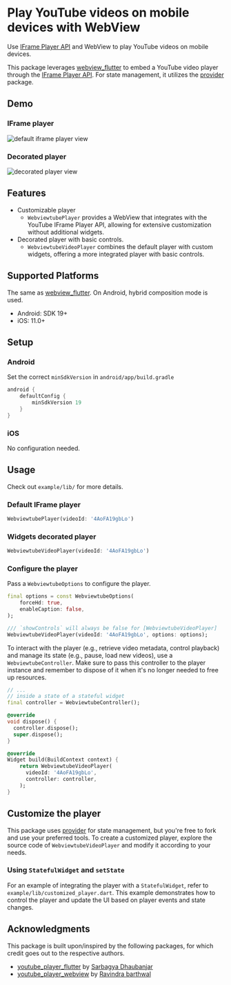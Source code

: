 # Play YouTube videos on mobile devices with WebView

Use [IFrame Player API](https://developers.google.com/youtube/iframe_api_reference) and WebView to play YouTube videos on mobile devices.

This package leverages [webview_flutter](https://pub.dev/packages/webview_flutter) to embed a YouTube video player through the [IFrame Player API](https://developers.google.com/youtube/iframe_api_reference). For state management, it utilizes the [provider](https://pub.dev/packages/provider) package.

## Demo

### IFrame player

![default iframe player view](https://raw.githubusercontent.com/yh-luo/webviewtube/main/resources/default_1.png)

### Decorated player

![decorated player view](https://raw.githubusercontent.com/yh-luo/webviewtube/main/resources/decorated_1.png)

## Features

- Customizable player
  - `WebviewtubePlayer` provides a WebView that integrates with the YouTube IFrame Player API, allowing for extensive customization without additional widgets.
- Decorated player with basic controls.
  - `WebviewtubeVideoPlayer` combines the default player with custom widgets, offering a more integrated player with basic controls.

## Supported Platforms

The same as [webview_flutter](https://pub.dev/packages/webview_flutter). On Android, hybrid composition mode is used.

- Android: SDK 19+
- iOS: 11.0+

## Setup

### Android

Set the correct `minSdkVersion` in `android/app/build.gradle`

```groovy
android {
    defaultConfig {
        minSdkVersion 19
    }
}
```

### iOS

No configuration needed.

## Usage

Check out `example/lib/` for more details.

### Default IFrame player

```dart
WebviewtubePlayer(videoId: '4AoFA19gbLo')
```

### Widgets decorated player

```dart
WebviewtubeVideoPlayer(videoId: '4AoFA19gbLo')
```

### Configure the player

Pass a `WebviewtubeOptions` to configure the player.

```dart
final options = const WebviewtubeOptions(
    forceHd: true,
    enableCaption: false,
);

/// `showControls` will always be false for [WebviewtubeVideoPlayer]
WebviewtubeVideoPlayer(videoId: '4AoFA19gbLo', options: options);
```

To interact with the player (e.g., retrieve video metadata, control playback) and manage its state (e.g., pause, load new videos), use a `WebviewtubeController`. Make sure to pass this controller to the player instance and remember to dispose of it when it's no longer needed to free up resources.

```dart
// ...
// inside a state of a stateful widget
final controller = WebviewtubeController();

@override
void dispose() {
  controller.dispose();
  super.dispose();
}

@override
Widget build(BuildContext context) {
    return WebviewtubeVideoPlayer(
      videoId: '4AoFA19gbLo',
      controller: controller,
    );
}
```

## Customize the player

This package uses [provider](https://pub.dev/packages/provider) for state management, but you're free to fork and use your preferred tools. To create a customized player, explore the source code of `WebviewtubeVideoPlayer` and modify it according to your needs.

### Using `StatefulWidget` and `setState`

For an example of integrating the player with a `StatefulWidget`, refer to `example/lib/customized_player.dart`. This example demonstrates how to control the player and update the UI based on player events and state changes.

## Acknowledgments

This package is built upon/inspired by the following packages, for which credit goes out to the respective authors.

- [youtube_player_flutter](https://pub.dev/packages/youtube_player_flutter) by [Sarbagya Dhaubanjar](https://github.com/sarbagyastha/youtube_player_flutter)
- [youtube_player_webview](https://pub.dev/packages/youtube_player_webview) by [Ravindra barthwal](https://github.com/ravindrabarthwal/youtube_player_webview)
